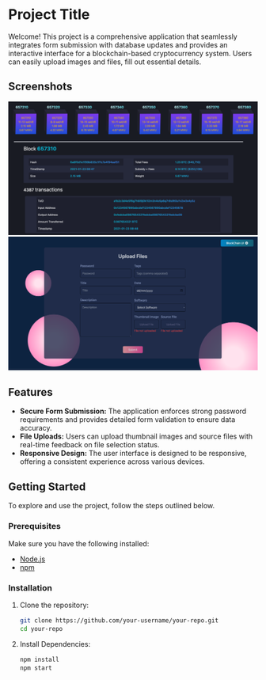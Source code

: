 # Project Title

Welcome! This project is a comprehensive application that seamlessly integrates
form submission with database updates and provides an interactive interface for
a blockchain-based cryptocurrency system. Users can easily upload images and files,
fill out essential details.

## Screenshots

![Form Image](./frontend/public/blockchain.png)
![Blockchain Image](./frontend/public/form.png)

## Features

- **Secure Form Submission:** The application enforces strong password requirements and provides detailed form validation to ensure data accuracy.
- **File Uploads:** Users can upload thumbnail images and source files with real-time feedback on file selection status.
- **Responsive Design:** The user interface is designed to be responsive, offering a consistent experience across various devices.

## Getting Started

To explore and use the project, follow the steps outlined below.

### Prerequisites

Make sure you have the following installed:

- [Node.js](https://nodejs.org/)
- [npm](https://www.npmjs.com/)

### Installation

1. Clone the repository:

   ```bash
   git clone https://github.com/your-username/your-repo.git
   cd your-repo
   ```

2. Install Dependencies:

   ```bash
   npm install
   npm start
   ```

